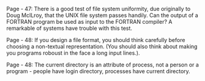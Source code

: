Page - 47: There is a good test of file system uniformity, due originally to Doug McILroy, that the UNIX file system passes handily. Can the output of a FORTRAN program be used as input to the FORTRAN compiler? A remarkable of systems have trouble with this test.


Page - 48: If you design a file format, you should think carefully before choosing a non-textual representation.  (You should also think about making you programs roboust in the face a long input lines.).

Page - 48: The current directory is an attribute of process, not a person or a program - people have login directory, processes have current directory.


